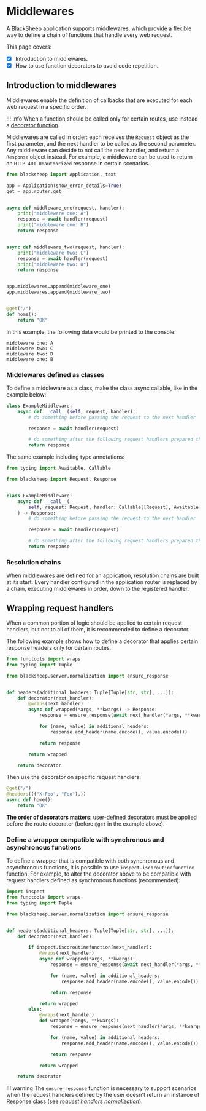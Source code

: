 # Middlewares

A BlackSheep application supports middlewares, which provide a flexible way to
define a chain of functions that handle every web request.

This page covers:

- [X] Introduction to middlewares.
- [X] How to use function decorators to avoid code repetition.

## Introduction to middlewares

Middlewares enable the definition of callbacks that are executed for each web
request in a specific order.

!!! info
    When a function should be called only for certain routes, use
    instead a [decorator function](../middlewares/#wrapping-request-handlers).

Middlewares are called in order: each receives the `Request` object as the
first parameter, and the next handler to be called as the second parameter. Any
middleware can decide to not call the next handler, and return a `Response`
object instead. For example, a middleware can be used to return an `HTTP 401
Unauthorized` response in certain scenarios.

```python
from blacksheep import Application, text

app = Application(show_error_details=True)
get = app.router.get


async def middleware_one(request, handler):
    print("middleware one: A")
    response = await handler(request)
    print("middleware one: B")
    return response


async def middleware_two(request, handler):
    print("middleware two: C")
    response = await handler(request)
    print("middleware two: D")
    return response


app.middlewares.append(middleware_one)
app.middlewares.append(middleware_two)


@get("/")
def home():
    return "OK"

```

In this example, the following data would be printed to the console:
```
middleware one: A
middleware two: C
middleware two: D
middleware one: B
```

### Middlewares defined as classes

To define a middleware as a class, make the class async callable, like in the
example below:

```python
class ExampleMiddleware:
    async def __call__(self, request, handler):
        # do something before passing the request to the next handler

        response = await handler(request)

        # do something after the following request handlers prepared the response
        return response
```

The same example including type annotations:

```python
from typing import Awaitable, Callable

from blacksheep import Request, Response


class ExampleMiddleware:
    async def __call__(
        self, request: Request, handler: Callable[[Request], Awaitable[Response]]
    ) -> Response:
        # do something before passing the request to the next handler

        response = await handler(request)

        # do something after the following request handlers prepared the response
        return response
```

### Resolution chains
When middlewares are defined for an application, resolution chains are built at
its start. Every handler configured in the application router is replaced by a
chain, executing middlewares in order, down to the registered handler.

## Wrapping request handlers

When a common portion of logic should be applied to certain request handlers,
but not to all of them, it is recommended to define a decorator.

The following example shows how to define a decorator that applies certain
response headers only for certain routes.

```python
from functools import wraps
from typing import Tuple

from blacksheep.server.normalization import ensure_response


def headers(additional_headers: Tuple[Tuple[str, str], ...]):
    def decorator(next_handler):
        @wraps(next_handler)
        async def wrapped(*args, **kwargs) -> Response:
            response = ensure_response(await next_handler(*args, **kwargs))

            for (name, value) in additional_headers:
                response.add_header(name.encode(), value.encode())

            return response

        return wrapped

    return decorator
```

Then use the decorator on specific request handlers:

```python
@get("/")
@headers((("X-Foo", "Foo"),))
async def home():
    return "OK"
```

**The order of decorators matters**: user-defined decorators must be applied
before the route decorator (before `@get` in the example above).

### Define a wrapper compatible with synchronous and asynchronous functions

To define a wrapper that is compatible with both synchronous and asynchronous
functions, it is possible to use `inspect.iscoroutinefunction` function. For
example, to alter the decorator above to be compatible with request handlers
defined as synchronous functions (recommended):

```python
import inspect
from functools import wraps
from typing import Tuple

from blacksheep.server.normalization import ensure_response


def headers(additional_headers: Tuple[Tuple[str, str], ...]):
    def decorator(next_handler):

        if inspect.iscoroutinefunction(next_handler):
            @wraps(next_handler)
            async def wrapped(*args, **kwargs):
                response = ensure_response(await next_handler(*args, **kwargs))

                for (name, value) in additional_headers:
                    response.add_header(name.encode(), value.encode())

                return response

            return wrapped
        else:
            @wraps(next_handler)
            def wrapped(*args, **kwargs):
                response = ensure_response(next_handler(*args, **kwargs))

                for (name, value) in additional_headers:
                    response.add_header(name.encode(), value.encode())

                return response

            return wrapped

    return decorator
```

!!! warning
    The `ensure_response` function is necessary to support scenarios
    when the request handlers defined by the user doesn't return an instance of
    Response class (see _[request handlers normalization](../request-handlers/)_).
